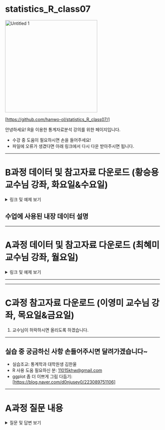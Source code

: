 # statistics_R_class07


<img width="300" height="300" alt="Untitled 1" src="https://github.com/user-attachments/assets/de94d9ad-d19f-407c-815c-44183b09e658" />      

[https://github.com/hanwo-ol/statistics_R_class07/]

안녕하세요! R을 이용한 통계자료분석 강의를 위한 페이지입니다.
* 수강 중 도움이 필요하시면 손을 들어주세요!
* 파일에 오류가 생겼다면 아래 링크에서 다시 다운 받아주시면 됩니다.

---


# B과정 데이터 및 참고자료 다운로드 (황승용 교수님 강좌, 화요일&수요일)
<details>
<summary>링크 및 예제 보기</summary>

1. 수업에 사용된 데이터 csv 파일    
[https://drive.google.com/drive/folders/1T0pNwryVx8zLN04_qjniQ_Ha0MoY1iEe?usp=sharing]    

[https://drive.google.com/file/d/1lzegHCp9Mykjqt9NX_vmxYzrlIwXc5Mn/view?usp=sharing]

2. 교재 PDF(수요일 수업 종료 후에 배포하겠습니다.)

3. 수업 코드 놓쳤어요(화요일)   
   * [https://github.com/hanwo-ol/statistics_R_class07/blob/main/B_class_Tues.r]

4. 수업 코드 놓쳤어요(수요일)
   * [https://drive.google.com/file/d/1jEAXzb8Rf6sO2OSHP3eTsBsX9gD5984r/view?usp=drive_link]

</details>

## 수업에 사용된 내장 데이터 설명


---

# A과정 데이터 및 참고자료 다운로드 (최혜미 교수님 강좌, 월요일)
<details>
<summary>링크 및 예제 보기</summary>

1. 데이터 & 교재 PDF & 참고자료
[https://drive.google.com/drive/folders/1ggq9oP9Qc0Tye70EOFdpluZzqFVPIZAB?usp=sharing]

2. 의료 데이터 패키지 이용한 기초 R 실습 코드: [https://github.com/hanwo-ol/statistics_R_class07/blob/main/A_class_nhanesA_practice.r]    

3. 정치 상황 관련 데이터 이용한 실습 코드: [https://github.com/hanwo-ol/statistics_R_class07/blob/main/A_class_vdeminstitute.r]
* 데이터 설명
    * 선거 민주주의 (Electoral): 자유롭고 공정한 선거가 보장되는 정도를 측정합니다.
    * 자유 민주주의 (Liberal): 개인의 자유와 권리가 법치에 의해 보호받는 정도를 평가합니다.
    * 참여 민주주의 (Participatory): 시민들이 정치 과정에 적극적으로 참여하는 수준을 측정합니다.
    * 심의 민주주의 (Deliberative): 정치적 결정이 공적인 추론과 논증을 통해 이루어지는 정도를 평가합니다.
    * 평등 민주주의 (Egalitarian): 모든 사회 집단에 걸쳐 정치적 권력과 자원이 동등하게 분배되는 정도를 측정합니다.
* 데이터 구조
    * 형식: 데이터 프레임 (Data Frame)
    * 관측치 수: 27,913개
    * 변수 수: 4,607개
    * 최신 v15 데이터셋은 1789년부터 2024년까지 전 세계 202개 국가를 다루며, **500개 이상의 지표(indicators), 81개의 지수(indices), 5개의 상위 지수(high-level indices)** 를 포함합니다.

</details>


---
---

# C과정 참고자료 다운로드 (이영미 교수님 강좌, 목요일&금요일)

1. 교수님이 허락하시면 올리도록 하겠습니다.

---

## 실습 중 궁금하신 사항 손들어주시면 달려가겠습니다~
- 실습조교: 통계학과 대학원생 김한울
- R 사용 도움 필요하신 분: 11015khw@gmail.com
- ggplot 좀 더 이쁘게 그림 다듬기: [https://blog.naver.com/d0njusey0/223089751106]

---

# A과정 질문 내용

<details>
<summary> 질문 및 답변 보기</summary>

## 파일 디렉토리 쉽게 설정하기
``` r
# 파일 경로를 path 변수에 저장합니다.
# R에서는 경로 구분자로 '\' 대신 '/'를 사용하거나 '\\'를 사용해야 합니다.
path <- "D:/R_여름특강/데이터/data/"

# path 변수와 파일명을 결합하여 전체 파일 경로를 생성하고 CSV 파일을 읽어옵니다.
body_data <- read.csv(file.path(path, "body.csv"))

# 읽어온 데이터의 처음 몇 줄을 확인합니다.
head(body_data)
```


## 한글 csv 깨짐 현상

-> fileEncoding 옵션 추가하기
``` r
df <- read.csv(file_path, fileEncoding = "CP949")
 # 또는

df <- read.csv(file_path, fileEncoding = "UTF-8")

```

## 결측치가 있는 경우 어떻게 해야할까?
* 데이터 분석 목적에 따라 다름
* 데이터 손실이 크지 않다면 na.omit으로 행을 삭제
* 중요한 데이터면 평균, 중앙값, 최빈값 등으로 대체
* 상황에 따라 0, 빈 문자열(""), "Unknown" 등으로 대체 가능


결측치를 어떻게 다루느냐에 따라 결과가 크게 달라질 수 있어서 선생님들의 데이터, 분석 목적에 따라 다르게 설정하시면 됩니다.

---

### 1. 결측치(NA, 빈값) 확인하기

먼저 데이터를 불러오고 결측치가 어디 있는지 확인합니다.

```r
df <- read.csv("파일이름.csv", fileEncoding = "CP949") # 또는 "UTF-8"
# 결측치 확인
is.na(df)
summary(df)
colSums(is.na(df))  # 각 열별 결측치 개수
```

---

### 2. 결측치 처리 방법

### 2-1. 결측치가 포함된 행/열 삭제하기

### (1) 결측치가 있는 행 삭제

```r
df_no_na <- na.omit(df)
# 또는
df_no_na <- df[complete.cases(df), ]
```

### (2) 결측치가 있는 열 삭제

```r
df_no_na_col <- df[, colSums(is.na(df)) == 0]
```

---

### 2-2. 결측치를 특정 값으로 대체하기

### (1) 0 또는 평균, 중앙값 등으로 대체

```r
# age 열의 결측치를 0으로 대체
df$age[is.na(df$age)] <- 0

# age 열의 결측치를 평균으로 대체 (결측치가 아닌 값의 평균)
df$age[is.na(df$age)] <- mean(df$age, na.rm = TRUE)
```

### (2) 전체 데이터프레임에 적용

```r
# 모든 결측치를 0으로 대체
df[is.na(df)] <- 0
```

---

### 2-3. 분석 시 결측치 자동 무시

* `mean()`, `sum()`, `sd()` 등 함수에서 `na.rm=TRUE` 옵션 사용

```r
mean(df$age, na.rm = TRUE)
sum(df$score, na.rm = TRUE)
```

---

### 3. 결측치 대체 함수 (`tidyverse` 패키지 활용)

`dplyr`과 `tidyr` 패키지에서 결측치 처리가 더 쉬워집니다.

```r
library(dplyr)
df <- df %>% mutate(age = ifelse(is.na(age), 0, age))
```

또는

```r
library(tidyr)
df <- df %>% replace_na(list(age = 0, score = 100))
```

---


## 티블 또는 데이터 프레임에 변수(column) 추가하기
`dplyr` 패키지의 `mutate()` 함수를 사용하면 간단하게 해결할 수 있습니다.

### `dplyr::mutate()` 함수 사용하기

`mutate()` 함수는 기존 데이터 프레임에 새로운 변수(열)를 추가하거나 기존 변수를 수정할 때 사용합니다.

```r
# 기존 티블과 새로운 벡터를 생성
tb_king <- dplyr::tibble(
  id = c(1, 2, 3, 4, 5, 6, 7, 8, 9, 10),
  kname = c("ads", "adgad", "adeeg", "adsgah", "rty ", "wyn ", "sfgsd ", "sfg ", "sg ", "sggggg "),
  ltime = c(73, 62, 55, 53, 38, 16, 51, 19, 37, 30)
)

nchildren <- c(13, 23, 29, 22, 3, 0, 5, 3, 28, 5)

# mutate() 함수를 사용하여 nchildren 열을 추가합니다.
tb_king <- tb_king %>%
  dplyr::mutate(nchildren = nchildren)

# 결과 확인
tb_king
```

-----

### 실행 결과

위 코드를 실행하면 `nchildren` 열이 성공적으로 추가된 것을 확인할 수 있습니다.

```
# A tibble: 10 × 4
      id kname    ltime nchildren
   <dbl> <chr>    <dbl>     <dbl>
 1     1 "ads"       73        13
 2     2 "adgad"     62        23
 3     3 "adeeg"     55        29
 4     4 "adsgah"    53        22
 5     5 "rty "      38         3
 6     6 "wyn "      16         0
 7     7 "sfgsd "    51         5
 8     8 "sfg "      19         3
 9     9 "sg "       37        28
10    10 "sggggg "   30         5
```

-----

### 다른 방법 (R 기본 문법)

`dplyr` 패키지 없이 R의 기본 문법인 `$` 연산자를 사용해서 열을 추가할 수도 있습니다.

```r
# '$' 연산자를 사용하여 nchildren 열 추가
tb_king$nchildren <- nchildren

# 결과 확인
tb_king
```

</details>

